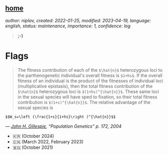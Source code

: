 [home](./index.md)
------------------

*author: niplav, created: 2022-01-25, modified: 2023-04-19, language: english, status: maintenance, importance: 1, confidence: log*

> __;-)__

Flags
======

> The fitness contribution of each of the `$\hat{n}$` heterozygous
loci to the parthenogenetic individual's overall fitness is
`$1+hs$`. If the overall fitness of an individual is the product
of the fitnesses of individual loci (multiplicative epistasis),
then the total fitness contribution of the `$\hat{n}$` heterozygous
loci is `$(1+hs)^{\hat{n}}$`. These same loci in the sexual species
will have sped to fixation, so their total fitness contribution is
`$(1+s)^{\hat{n}}$`. The relative advantage of the sexual species is

> <div>
	$$W_s=\left (\frac{1+s}{1+hs}\right )^{\hat{n}}$$
</div>

*— [John H. Gillespie](https://en.wikipedia.org/wiki/John_H._Gillespie), “Population Genetics” p. 172, 2004*

* 🇰🇷 (October 2024)
* 🇨🇳 (March 2022, February 2023)
* 🇧🇬 (October 2021)
